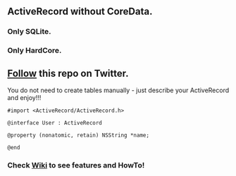 ## ActiveRecord without CoreData.
### Only SQLite.
### Only HardCore.

## [Follow](https://twitter.com/#!/iactiverecord) this repo on Twitter.

You do not need to create tables manually - just describe your ActiveRecord and enjoy!!!

    #import <ActiveRecord/ActiveRecord.h>

    @interface User : ActiveRecord

    @property (nonatomic, retain) NSString *name;

    @end
    

### Check [Wiki](https://github.com/AlexDenisov/iActiveRecord/wiki) to see features and HowTo!
